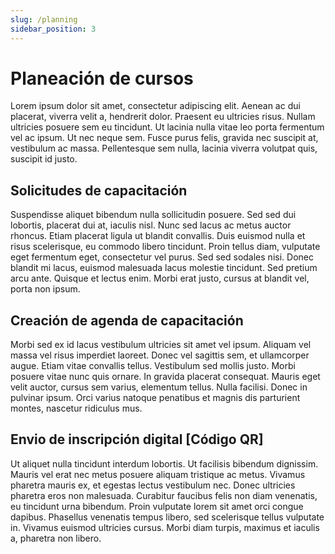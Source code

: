 ```yaml
---
slug: /planning
sidebar_position: 3
---
```


# Planeación de cursos

Lorem ipsum dolor sit amet, consectetur adipiscing elit. Aenean ac dui placerat, viverra velit a, hendrerit dolor. Praesent eu ultricies risus. Nullam ultricies posuere sem eu tincidunt. Ut lacinia nulla vitae leo porta fermentum vel ac ipsum. Ut nec neque sem. Fusce purus felis, gravida nec suscipit at, vestibulum ac massa. Pellentesque sem nulla, lacinia viverra volutpat quis, suscipit id justo.

## Solicitudes de capacitación

Suspendisse aliquet bibendum nulla sollicitudin posuere. Sed sed dui lobortis, placerat dui at, iaculis nisl. Nunc sed lacus ac metus auctor rhoncus. Etiam placerat ligula ut blandit convallis. Duis euismod nulla et risus scelerisque, eu commodo libero tincidunt. Proin tellus diam, vulputate eget fermentum eget, consectetur vel purus. Sed sed sodales nisi. Donec blandit mi lacus, euismod malesuada lacus molestie tincidunt. Sed pretium arcu ante. Quisque et lectus enim. Morbi erat justo, cursus at blandit vel, porta non ipsum.

## Creación de agenda de capacitación

Morbi sed ex id lacus vestibulum ultricies sit amet vel ipsum. Aliquam vel massa vel risus imperdiet laoreet. Donec vel sagittis sem, et ullamcorper augue. Etiam vitae convallis tellus. Vestibulum sed mollis justo. Morbi posuere vitae nunc quis ornare. In gravida placerat consequat. Mauris eget velit auctor, cursus sem varius, elementum tellus. Nulla facilisi. Donec in pulvinar ipsum. Orci varius natoque penatibus et magnis dis parturient montes, nascetur ridiculus mus.

## Envio de inscripción digital [Código QR]

Ut aliquet nulla tincidunt interdum lobortis. Ut facilisis bibendum dignissim. Mauris vel erat nec metus posuere aliquam tristique ac metus. Vivamus pharetra mauris ex, et egestas lectus vestibulum nec. Donec ultricies pharetra eros non malesuada. Curabitur faucibus felis non diam venenatis, eu tincidunt urna bibendum. Proin vulputate lorem sit amet orci congue dapibus. Phasellus venenatis tempus libero, sed scelerisque tellus vulputate in. Vivamus euismod ultricies cursus. Morbi diam turpis, maximus et iaculis a, pharetra non libero.
